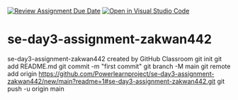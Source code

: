 [![Review Assignment Due Date](https://classroom.github.com/assets/deadline-readme-button-22041afd0340ce965d47ae6ef1cefeee28c7c493a6346c4f15d667ab976d596c.svg)](https://classroom.github.com/a/g7QA63Hz)
[![Open in Visual Studio Code](https://classroom.github.com/assets/open-in-vscode-2e0aaae1b6195c2367325f4f02e2d04e9abb55f0b24a779b69b11b9e10269abc.svg)](https://classroom.github.com/online_ide?assignment_repo_id=15591864&assignment_repo_type=AssignmentRepo)
# se-day3-assignment-zakwan442
se-day3-assignment-zakwan442 created by GitHub Classroom
git init
git add README.md
git commit -m "first commit"
git branch -M main
git remote add origin https://github.com/Powerlearnproject/se-day3-assignment-zakwan442/new/main?readme=1#se-day3-assignment-zakwan442.git
git push -u origin main
